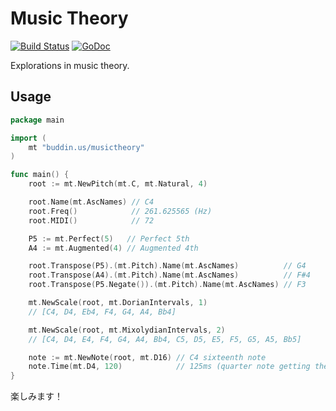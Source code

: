 # Music Theory

[![Build Status](https://travis-ci.org/brettbuddin/musictheory.svg?branch=master)](https://travis-ci.org/brettbuddin/musictheory)
[![GoDoc](https://godoc.org/github.com/brettbuddin/musictheory?status.svg)](https://godoc.org/github.com/brettbuddin/musictheory)

Explorations in music theory.

## Usage

```go
package main

import (
	mt "buddin.us/musictheory"
)

func main() {
	root := mt.NewPitch(mt.C, mt.Natural, 4)

	root.Name(mt.AscNames) // C4
	root.Freq()            // 261.625565 (Hz)
	root.MIDI()            // 72

	P5 := mt.Perfect(5)   // Perfect 5th
	A4 := mt.Augmented(4) // Augmented 4th

	root.Transpose(P5).(mt.Pitch).Name(mt.AscNames)          // G4
	root.Transpose(A4).(mt.Pitch).Name(mt.AscNames)          // F#4
	root.Transpose(P5.Negate()).(mt.Pitch).Name(mt.AscNames) // F3

	mt.NewScale(root, mt.DorianIntervals, 1)
	// [C4, D4, Eb4, F4, G4, A4, Bb4]

	mt.NewScale(root, mt.MixolydianIntervals, 2)
	// [C4, D4, E4, F4, G4, A4, Bb4, C5, D5, E5, F5, G5, A5, Bb5]

    note := mt.NewNote(root, mt.D16) // C4 sixteenth note
    note.Time(mt.D4, 120)            // 125ms (quarter note getting the beat at 120 BPM)
}
```

楽しみます！
